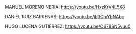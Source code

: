 MANUEL MORENO NERIA: https://youtu.be/HxzKrV4L5X8

DANIEL RUIZ BARRENAS: https://youtu.be/jb3CmYbNAbc

HUGO LUCENA GUTIÉRREZ: https://youtu.be/O679SN5vuu0
